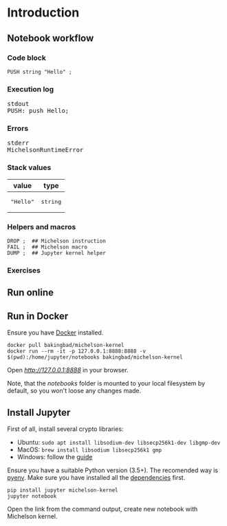 # Introduction




## Notebook workflow

### Code block

```Michelson
PUSH string "Hello" ;
```

### Execution log

<div class="stdout">
    <pre><span class="stream-name">stdout</span><br/>PUSH: push Hello;</pre>
</div>

### Errors

<div class="stderr">
    <pre><span class="stream-name">stderr</span><br/>MichelsonRuntimeError</pre>
</div>

### Stack values

<div class="embedded-html">
<table>
<thead>
<tr><th>value                                             </th><th>type                                       </th></tr>
</thead>
<tbody>
<tr><td><pre style="text-align: left;">"Hello"</pre></td><td><pre style="text-align: left;">string</pre></td></tr>
</tbody>
</table>
</div>

### Helpers and macros

```Michelson
DROP ;  ## Michelson instruction
FAIL ;  ## Michelson macro
DUMP ;  ## Jupyter kernel helper
```

### Exercises


## Run online



## Run in Docker

Ensure you have [Docker](https://docs.docker.com/get-docker/) installed.

```
docker pull bakingbad/michelson-kernel
docker run --rm -it -p 127.0.0.1:8888:8888 -v $(pwd):/home/jupyter/notebooks bakingbad/michelson-kernel
```

Open _http://127.0.0.1:8888_ in your browser.  

Note, that the _notebooks_ folder is mounted to your local filesystem by default, so you won't loose any changes made.

## Install Jupyter

First of all, install several crypto libraries:
* Ubuntu: `sudo apt install libsodium-dev libsecp256k1-dev libgmp-dev`
* MacOS: `brew install libsodium libsecp256k1 gmp`
* Windows: follow the [guide](https://github.com/baking-bad/pytezos#windows)

Ensure you have a suitable Python version (3.5+). 
The recomended way is [pyenv](https://github.com/pyenv/pyenv-installer).
Make sure you have installed all the [dependencies](https://github.com/pyenv/pyenv/wiki/Common-build-problems) first.

```
pip install jupyter michelson-kernel
jupyter notebook
```

Open the link from the command output, create new notebook with Michelson kernel.
